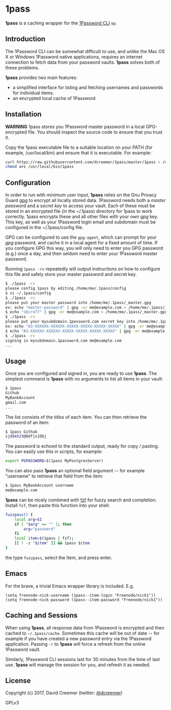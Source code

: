 # 1pass

**1pass** is a caching wrapper for the [1Password
CLI](https://support.1password.com/command-line-getting-started/) ```op```.

## Introduction

The 1Password CLI can be somewhat difficult to use, and unlike the Mac OS X or Windows 1Password
native applications, requires an internet connection to fetch data from your password vaults.
**1pass** solves both of these problems.

**1pass** provides two main features:

- a simplified interface for listing and fetching usernames and passwords for individual items.
- an encrypted local cache of 1Password 

## Installation

**WARNING** 1pass stores you 1Password master password in a local GPG-encrypted file. You should
inspect the source code to ensure that you trust it.

Copy the 1pass executable file to a suitable location on your PATH (for example, /usr/local/bin)
and ensure that it is executable. For example:

```sh
curl https://raw.githubusercontent.com/dcreemer/1pass/master/1pass > /usr/local/bin/1pass
chmod a+x /usr/local/bin/1pass
```

## Configuration

In order to run with minimum user input, **1pass** relies on the Gnu Privacy Guard
[gpg](https://gnupg.org/) to encrypt all locally stored data. 1Password needs both a *master
password* and a *secret key* to access your vault. Each of these must be stored in an encrypted file
(in the ~/.1pass) directory for 1pass to work correctly. 1pass encrypts these and all other files
with your own gpg key. This key, as well as your 1Password login email and subdomain must be
configured in the ~/.1pass/config file.

GPG can be configured to use the ```gpg-agent```, which can prompt for your *gpg* password, and
cache it in a local agent for a fixed amount of time. If you configure GPG this way, you will only
need to enter you GPG password (e.g.) once a day, and then seldom need to enter your 1Password
master password.

Running ```1pass -rv``` repeatedly will output instructions on how to configure this file and safely
store your master password and secret key.

```sh
$ ./1pass -rv
please config 1pass by editing /home/me/.1pass/config
$ vi ~/.1pass/config 
$ ./1pass -rv
please put your master password into /home/me/.1pass/_master.gpg
ex: echo "master-password" | gpg -er me@example.com > /home/me/.1pass/_master.gpg
$ echo "sEcre77" | gpg -er me@example.com > /home/me/.1pass/_master.gpg
$ ./1pass -rv
please put your mysubdomain.1password.com secret key into /home/me/.1pass/_secret.gpg
ex: echo "A3-XXXXXX-XXXXXX-XXXXX-XXXXX-XXXXX-XXXXX" | gpg -er me@example.com > /home/me/.1pass/_secret.gpg
$ echo "A3-XXXXXX-XXXXXX-XXXXX-XXXXX-XXXXX-XXXXX" | gpg -er me@example.com > /home/me/.1pass/_secret.gpg
$ ./1pass -rv
signing in mysubdomain.1password.com me@example.com
...
```

## Usage

Once you are configured and signed in, you are ready to use **1pass**. The simplest command is
**1pass** with no arguments to list all items in your vault:

```sh
$ 1pass
Github
MyBankAccount
gmail.com
...
```

The list consists of the *titles* of each item. You can then retrieve the password of an item:

```sh
$ 1pass Github
sjd$kh23@0dfjs1DDj
```

The password is echoed to the standard output, ready for copy / pasting. You can easily use this in
scripts, for example:

```sh
export PGPASSWORD=$(1pass MyPostgresServer)
```

You can also pass **1pass** an optional field argument -- for example "username" to retrieve that
field from the item:

```sh
$ 1pass MyBankAccount username
me@example.com
```

**1pass** can be nicely combined with [fzf](https://github.com/junegunn/fzf) for fuzzy search and
completion. Install ```fzf```, then paste this function into your shell:

```sh
fuzzpass() {
    local arg=$1
    if [ "$arg" == "" ]; then
        arg="password"
    fi
    local item=$(1pass | fzf);
    [[ ! -z "$item" ]] && 1pass $item
}
```

the type ```fuzzpass```, select the Item, and press enter.

## Emacs

For the brave, a trivial Emacs wrapper library is included. E.g.

```elisp
(setq freenode-nick-username (1pass--item-login "Freenode/nick1"))
(setq freenode-nick-password (1pass--item-password "Freenode/nick1"))
```

## Caching and Sessions

When using **1pass**, all response data from 1Password is encrypted and then cached to
```~/.1pass/cache```. Sometimes this cache will be out of date -- for example if you have created a
new password entry via the 1Password application. Passing ```-r``` to **1pass** will force a refresh
from the online 1Password vault.

Similarly, 1Password CLI sessions last for 30 minutes from the time of last use. **1pass** will
manage the session for you, and refresh it as needed.

## License

Copyright (c) 2017, David Creemer (twitter: [@dcreemer](https://twitter.com/dcreemer))

GPLv3
